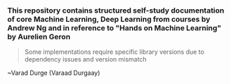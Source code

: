 ### This repository contains structured self-study documentation of core Machine Learning, Deep Learning from courses by Andrew Ng and in reference to "Hands on Machine Learning" by Aurelien Geron
> Some implementations require specific library versions due to dependency issues and version mismatch

~Varad Durge (Varaad Durgaay)
